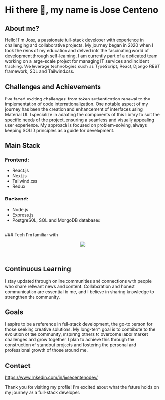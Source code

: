 # Hi there 👋, my name is Jose Centeno
## About me?
Hello! I'm Jose, a passionate full-stack developer with experience in challenging and collaborative projects. My journey began in 2020 when I took the reins of my education and delved into the fascinating world of development through self-learning.
I am currently part of a dedicated team working on a large-scale project for managing IT services and incident tracking. We leverage technologies such as TypeScript, React, Django REST framework, SQL and Tailwind.css.

## Challenges and Achievements
I've faced exciting challenges, from token authentication renewal to the implementation of code internationalization. One notable aspect of my journey has been the creation and enhancement of interfaces using Material UI. I specialize in adapting the components of this library to suit the specific needs of the project, ensuring a seamless and visually appealing user experience. My approach is focused on problem-solving, always keeping SOLID principles as a guide for development.

## Main Stack
### Frontend:
- React.js
- Next.js
- Tailwind.css
- Redux

### Backend:
- Node.js
- Express.js
- PostgreSQL, SQL and MongoDB databases
<br/>
### Tech I'm familiar with
<p align="center">
  <a href="https://skillicons.dev">
    <img src="https://skillicons.dev/icons?i=css,express,firebase,git,github,graphql,html,js,jest,materialui,mongodb,mysql,nextjs,postgres,postman,react,redux,tailwind,ts,vscode" />
  </a>
</p>
<br/>

## Continuous Learning
I stay updated through online communities and connections with people who share relevant news and content. Collaboration and honest communication are essential to me, and I believe in sharing knowledge to strengthen the community.

## Goals
I aspire to be a reference in full-stack development, the go-to person for those seeking creative solutions. My long-term goal is to contribute to the evolution of the community, inspiring others to overcome labor market challenges and grow together. I plan to achieve this through the construction of standout projects and fostering the personal and professional growth of those around me.

## Contact
https://www.linkedin.com/in/josecentenodev/ 

Thank you for visiting my profile! I'm excited about what the future holds on my journey as a full-stack developer.
